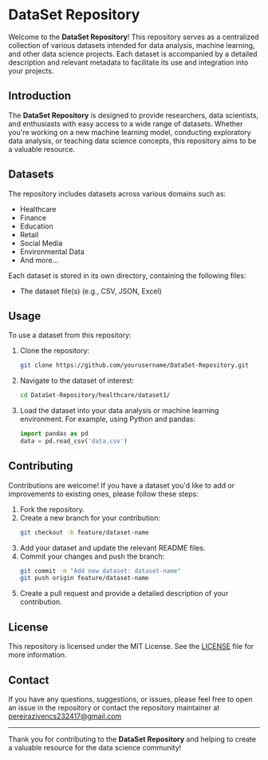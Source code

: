# DataSet Repository

Welcome to the **DataSet Repository**! This repository serves as a centralized collection of various datasets intended for data analysis, machine learning, and other data science projects. Each dataset is accompanied by a detailed description and relevant metadata to facilitate its use and integration into your projects.

## Introduction

The **DataSet Repository** is designed to provide researchers, data scientists, and enthusiasts with easy access to a wide range of datasets. Whether you're working on a new machine learning model, conducting exploratory data analysis, or teaching data science concepts, this repository aims to be a valuable resource.

## Datasets

The repository includes datasets across various domains such as:

- Healthcare
- Finance
- Education
- Retail
- Social Media
- Environmental Data
- And more...

Each dataset is stored in its own directory, containing the following files:
- The dataset file(s) (e.g., CSV, JSON, Excel)

## Usage

To use a dataset from this repository:

1. Clone the repository:
   ```sh
   git clone https://github.com/yourusername/DataSet-Repository.git
   ```

2. Navigate to the dataset of interest:
   ```sh
   cd DataSet-Repository/healthcare/dataset1/
   ```

3. Load the dataset into your data analysis or machine learning environment. For example, using Python and pandas:
   ```python
   import pandas as pd
   data = pd.read_csv('data.csv')
   ```

## Contributing

Contributions are welcome! If you have a dataset you'd like to add or improvements to existing ones, please follow these steps:

1. Fork the repository.
2. Create a new branch for your contribution:
   ```sh
   git checkout -b feature/dataset-name
   ```
3. Add your dataset and update the relevant README files.
4. Commit your changes and push the branch:
   ```sh
   git commit -m "Add new dataset: dataset-name"
   git push origin feature/dataset-name
   ```
5. Create a pull request and provide a detailed description of your contribution.

## License

This repository is licensed under the MIT License. See the [LICENSE](LICENSE) file for more information.

## Contact

If you have any questions, suggestions, or issues, please feel free to open an issue in the repository or contact the repository maintainer at pereirazivencs232417@gmail.com

---

Thank you for contributing to the **DataSet Repository** and helping to create a valuable resource for the data science community!
